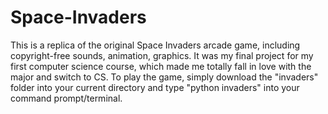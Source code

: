 # Space-Invaders

This is a replica of the original Space Invaders arcade game, including copyright-free sounds, animation, graphics. It was my final project for my first computer science course, which made me totally fall in love with the major and switch to CS. To play the game, simply download the "invaders" folder into your current directory and type "python invaders" into your command prompt/terminal. 
